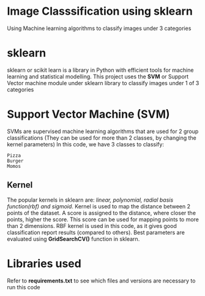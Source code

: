 # Image Classsification using sklearn
Using Machine learning algorithms to classify images under 3 categories

# sklearn
sklearn or scikit learn is a library in Python with efficient tools for machine learning and statistical modelling.
This project uses the **SVM** or Support Vector machine module under sklearn library to classify images under 1 of 3 categories

# Support Vector Machine (SVM)
SVMs are supervised machine learning algorithms that are used for 2 group classifications (They can be used for more than 2 classes, by changing the kernel parameters)
In this code, we have 3 classes to classify:
```
Pizza
Burger
Momos
```
## Kernel
The popular kernels in sklearn are: *linear, polynomial, radial basis function(rbf) and sigmoid*. Kernel is used to map the distance between 2 points of the dataset. A score is assigned to the distance, where closer the points, higher the score. This score can be used for mapping points to more than 2 dimensions. RBF kernel is used in this code, as it gives good classification report results (compared to others). Best parameters are evaluated using **GridSearchCV()** function in sklearn.

# Libraries used
Refer to **requirements.txt** to see which files and versions are necessary to run this code
